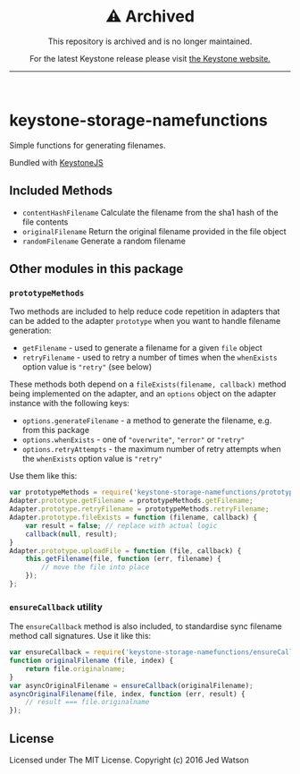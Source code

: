 <div align="center">
  <h1>⚠️ Archived</h1>
  <p>This repository is archived and is no longer maintained.</p>
  <p>For the latest Keystone release please visit <a href="https://keystonejs.com">the Keystone website.</a></p>
  <hr>
</div>
<br>

# keystone-storage-namefunctions

Simple functions for generating filenames.

Bundled with [KeystoneJS](http://keystonejs.com)

## Included Methods

* `contentHashFilename` Calculate the filename from the sha1 hash of the file
  contents
* `originalFilename` Return the original filename provided in the file object
* `randomFilename` Generate a random filename

## Other modules in this package

### `prototypeMethods`

Two methods are included to help reduce code repetition in adapters that can be
added to the adapter `prototype` when you want to handle filename generation:

* `getFilename` - used to generate a filename for a given `file` object
* `retryFilename` - used to retry a number of times when the `whenExists`
  option value is `"retry"` (see below)

These methods both depend on a `fileExists(filename, callback)` method being
implemented on the adapter, and an `options` object on the adapter instance
with the following keys:

* `options.generateFilename` - a method to generate the filename, e.g. from
  this package
* `options.whenExists` - one of `"overwrite"`, `"error"` or `"retry"`
* `options.retryAttempts` - the maximum number of retry attempts when the
  `whenExists` option value is `"retry"`

Use them like this:

```js
var prototypeMethods = require('keystone-storage-namefunctions/prototypeMethods');
Adapter.prototype.getFilename = prototypeMethods.getFilename;
Adapter.prototype.retryFilename = prototypeMethods.retryFilename;
Adapter.prototype.fileExists = function (filename, callback) {
	var result = false; // replace with actual logic
	callback(null, result);
}
Adapter.prototype.uploadFile = function (file, callback) {
	this.getFilename(file, function (err, filename) {
		// move the file into place
	});
};
```

### `ensureCallback` utility

The `ensureCallback` method is also included, to standardise sync filename
method call signatures. Use it like this:

```js
var ensureCallback = require('keystone-storage-namefunctions/ensureCallback');
function originalFilename (file, index) {
	return file.originalname;
}
var asyncOriginalFilename = ensureCallback(originalFilename);
asyncOriginalFilename(file, index, function (err, result) {
	// result === file.originalname
});
```

## License

Licensed under The MIT License. Copyright (c) 2016 Jed Watson
